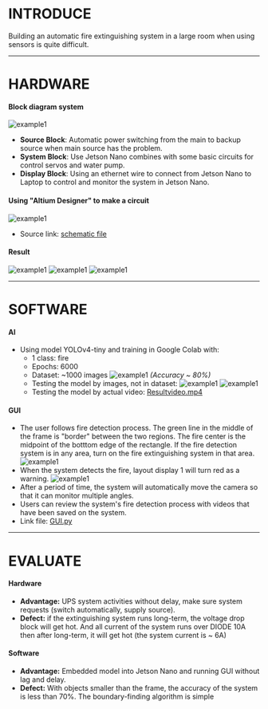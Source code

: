 # INTRODUCE
Building an automatic fire extinguishing system in a large room when using sensors is quite difficult.
***
# HARDWARE 
#### Block diagram system
![example1](Pic/SoDoKhoi.png)
- **Source Block**: Automatic power switching from the main to backup source when main source has the problem.
- **System Block**: Use Jetson Nano combines with some basic circuits for control servos and water pump.
- **Display Block**: Using an ethernet wire to connect from Jetson Nano to Laptop to control and monitor the system in Jetson Nano. 
#### Using "Altium Designer" to make a circuit
![example1](Pic/line12.png)
- Source link: [schematic file][2]


#### Result    
![example1](Pic/line11.png)
![example1](Pic/line9.png)
![example1](Pic/line10.png)
***
# SOFTWARE 
#### AI
- Using model YOLOv4-tiny and training in Google Colab with:
  - 1 class: fire
  - Epochs: 6000
  - Dataset: ~1000 images
![example1](Pic/line13.png)
*(Accuracy ~ 80%)*
  - Testing the model by images, not in dataset:
![example1](Pic/line24.png)
![example1](Pic/line25.png)
  - Testing the model by actual video: [Resultvideo.mp4][1]


[1]: <https://github.com/lhkhanh080720/Code_DetectFire/blob/main/Pic/Resultvideo.mp4>
[2]: <https://github.com/lhkhanh080720/Code_DetectFire/blob/main/Hardware/PCB1.PcbDoc>
[3]: <https://github.com/lhkhanh080720/Code_DetectFire/blob/main/Code%20Py%20Win/SystemLastVersion.py>


#### GUI
- The user follows fire detection process. The green line in the middle of the frame is "border" between the two regions. The fire center is the midpoint of the botttom edge of the rectangle. If the fire detection system is in any area, turn on the fire extinguishing system in that area.
![example1](Pic/line26.png)
- When the system detects the fire, layout display 1 will turn red as a warning.
![example1](Pic/line40.png)
- After a period of time, the system will automatically move the camera so that it can monitor multiple angles.
- Users can review the system's fire detection process with videos that have been saved on the system.
- Link file: [GUI.py][3]
***
# EVALUATE
#### Hardware
- **Advantage:** UPS system activities without delay, make sure system requests (switch automatically, supply source).  
- **Defect:** if the extinguishing system runs long-term, the voltage drop block will get hot. And all current of the system runs over DIODE 10A then after long-term, it will get hot (the system current is ~ 6A)
#### Software
- **Advantage:** Embedded model into Jetson Nano and running GUI without lag and delay. 
- **Defect:** With objects smaller than the frame, the accuracy of the system is less than 70%. The boundary-finding algorithm is simple

